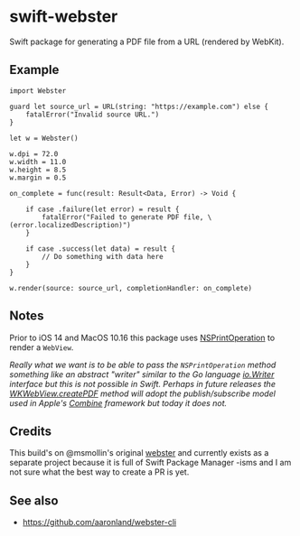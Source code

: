 # swift-webster

Swift package for generating a PDF file from a URL (rendered by WebKit).

## Example

```
import Webster

guard let source_url = URL(string: "https://example.com") else {
    fatalError("Invalid source URL.")
}

let w = Webster()

w.dpi = 72.0
w.width = 11.0
w.height = 8.5
w.margin = 0.5

on_complete = func(result: Result<Data, Error) -> Void {

    if case .failure(let error) = result {
        fatalError("Failed to generate PDF file, \(error.localizedDescription)")
    }

    if case .success(let data) = result {
        // Do something with data here
    }
}

w.render(source: source_url, completionHandler: on_complete)
```

## Notes

Prior to iOS 14 and MacOS 10.16 this package uses [NSPrintOperation](https://developer.apple.com/documentation/appkit/nsprintoperation) to render a `WebView`.

_Really what we want is to be able to pass the `NSPrintOperation` method something like an abstract "writer" similar to the Go language [io.Writer](https://golang.org/pkg/io/) interface but this is not possible in Swift. Perhaps in future releases the [WKWebView.createPDF](https://developer.apple.com/documentation/webkit/wkwebview/3650490-createpdf) method will adopt the publish/subscribe model used in Apple's [Combine](https://developer.apple.com/documentation/combine) framework but today it does not._

## Credits

This build's on @msmollin's original [webster](https://github.com/msmollin/webster) and currently exists as a separate project because it is full of Swift Package Manager -isms and I am not sure what the best way to create a PR is yet.

## See also

* https://github.com/aaronland/webster-cli
